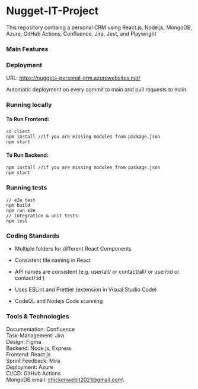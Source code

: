 # Nugget-IT-Project

This repository containg a personal CRM using React.js, Node.js, MongoDB, Azure, GitHub Actions, Confluence, Jira, Jest, and Playwright

### Main Features

### Deployment

URL: https://nuggets-personal-crm.azurewebsites.net/

Automatic deployment on every commit to main and pull requests to main.

### Running locally

#### To Run Frontend:
```
cd client
npm install //if you are missing modules from package.json
npm start
```
#### To Run Backend:
```
npm install //if you are missing modules from package.json
npm start
```

### Running tests
```
// e2e test
npm build
npm run e2e
// integration & unit tests
npm test
```

### Coding Standards
- Multiple folders for different React Components

- Consistent file naming in React

- API names are consistent (e.g. user/all/ or contact/all/ or user/:id or contact/:id )

- Uses ESLint and Prettier (extension in Visual Studio Code)

- CodeQL and Nodejs Code scanning


### Tools & Technologies

Documentation: Confluence\
Task-Management: Jira\
Design: Figma\
Backend: Node.js, Express\
Frontend: React.js\
Sprint Feedback: Mira\
Deployment: Azure\
CI/CD: GitHub Actions\
MongoDB email: chickenwebit2021@gmail.com\

